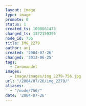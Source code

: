 ```yaml
---
layout: image
type: image
promote: 0
status: 1
created_ts: 1090861473
changed_ts: 1372159395
node_id: 756
title: IMG_2279
author: anj
created: '2004-07-26'
changed: '2013-06-25'
tags:
  - Coromandel
images:
  - image/images/img_2279-756.jpg
url: "/2004/07/26/img_2279/"
aliases:
  - "/node/756/"
date: '2004-07-26'
---
```


